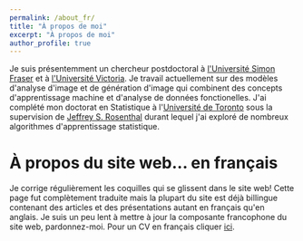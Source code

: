 ```yaml
---
permalink: /about_fr/
title: "À propos de moi"
excerpt: "À propos de moi"
author_profile: true
---
```



Je suis présentemment un chercheur postdoctoral à [l'Université Simon Fraser](https://www.sfu.ca/) et à [l'Université Victoria](https://www.uvic.ca/). Je travail actuellement sur des modèles d'analyse d'image et de génération d'image qui combinent des concepts d'apprentissage machine et d'analyse de données fonctionelles. J'ai complété mon doctorat en Statistique à l'[Université de Toronto](http://www.utstat.utoronto.ca) sous la supervision de [Jeffrey S. Rosenthal](http://probability.ca/jeff/) durant lequel j'ai exploré de nombreux algorithmes d'apprentissage statistique. 

À propos du site web... en français
=====

Je corrige régulièrement les coquilles qui se glissent dans le site web! Cette page fut complètement traduite mais la plupart du site est déjà billingue contenant des articles et des présentations autant en français qu'en anglais. Je suis un peu lent à mettre à jour la composante francophone du site web, pardonnez-moi. Pour un CV en français cliquer [ici](https://cedricbeaulac.github.io/files/CV_Francais.pdf).



